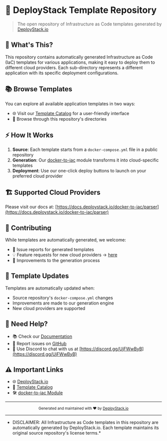 # 🚀 DeployStack Template Repository

> The open repository of Infrastructure as Code templates generated by [DeployStack.io](https://deploystack.io)

## 🎯 What's This?

This repository contains automatically generated Infrastructure as Code (IaC) templates for various applications, making it easy to deploy them to different cloud providers. Each sub-directory represents a different application with its specific deployment configurations.

## 📚 Browse Templates

You can explore all available application templates in two ways:
- 🌐 Visit our [Template Catalog](https://deploystack.io/c) for a user-friendly interface
- 📂 Browse through this repository's directories

## ⚡ How It Works

1. **Source**: Each template starts from a `docker-compose.yml` file in a public repository
2. **Generation**: Our [docker-to-iac](https://github.com/deploystackio/docker-to-iac) module transforms it into cloud-specific templates
3. **Deployment**: Use our one-click deploy buttons to launch on your preferred cloud provider

## 🏗️ Supported Cloud Providers

Please visit our docs at: [https://docs.deploystack.io/docker-to-iac/parser](https://docs.deploystack.io/docker-to-iac/parser)

## 🤝 Contributing

While templates are automatically generated, we welcome:
- 🐛 Issue reports for generated templates
- 💡 Feature requests for new cloud providers -> [here](https://github.com/deploystackio/docker-to-iac/issues/new)
- 🔧 Improvements to the generation process

## 📝 Template Updates

Templates are automatically updated when:
- Source repository's `docker-compose.yml` changes
- Improvements are made to our generation engine
- New cloud providers are supported

## 💬 Need Help?

- 📚 Check our [Documentation](https://docs.deploystack.io)
- 🎯 Report issues on [GitHub](https://github.com/deploystackio/docker-to-iac/issues)
- 📧 Use Discord to chat with us at [https://discord.gg/UjFWwByB](https://discord.gg/UjFWwByB)

## ⚠️ Important Links

- 🌐 [DeployStack.io](https://deploystack.io)
- 📑 [Template Catalog](https://deploystack.io/c)
- 🛠️ [docker-to-iac Module](https://github.com/deploystackio/docker-to-iac)

---

<div align="center">
  <sub>Generated and maintained with ❤️ by <a href="https://deploystack.io">DeployStack.io</a></sub>
</div>

---

* DISCLAIMER: All Infrastructure as Code templates in this repository are automatically generated by DeployStack.io. Each template maintains its original source repository's license terms.*
